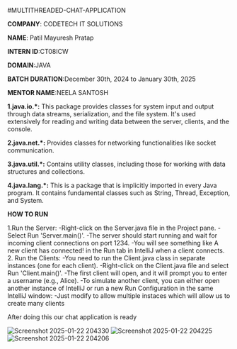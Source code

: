 #MULTITHREADED-CHAT-APPLICATION

**COMPANY**: CODETECH IT SOLUTIONS

**NAME**: Patil Mayuresh Pratap

**INTERN ID**:CT08ICW

**DOMAIN**:JAVA

**BATCH DURATION**:December 30th, 2024 to January 30th, 2025

**MENTOR NAME**:NEELA SANTOSH

**1.java.io.*:**
This package provides classes for system input and output through data streams, serialization, and the file system. It's used extensively for reading and writing data between the server, clients, and the console.

**2.java.net.*:**
Provides classes for networking functionalities like socket communication.

**3.java.util.*:**
Contains utility classes, including those for working with data structures and collections.

**4.java.lang.*:**
This is a package that is implicitly imported in every Java program. It contains fundamental classes such as String, Thread, Exception, and System.

**HOW TO RUN**

1.Run the Server:
-Right-click on the Server.java file in the Project pane.
-Select Run 'Server.main()'.
-The server should start running and wait for incoming client connections on port 1234.
-You will see something like A new client has connected! in the Run tab in IntelliJ when a client connects.
2. Run the Clients:
-You need to run the Client.java class in separate instances (one for each client).
-Right-click on the Client.java file and select Run 'Client.main()'.
-The first client will open, and it will prompt you to enter a username (e.g., Alice).
-To simulate another client, you can either open another instance of IntelliJ or run a new Run Configuration in the same IntelliJ window:
-Just modify to allow multiple instaces which will allow us to create many clients

After doing this our chat application is ready

![Screenshot 2025-01-22 204330](https://github.com/user-attachments/assets/8d866885-8aed-4fa8-a5a0-ea2af358add2)
![Screenshot 2025-01-22 204225](https://github.com/user-attachments/assets/80686df6-f747-4ae0-a43c-c117426eed10)
![Screenshot 2025-01-22 204206](https://github.com/user-attachments/assets/8a0f7df9-dcc4-48bd-bb59-3c624f895478)
